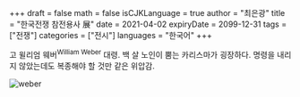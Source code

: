 +++
draft = false
math = false
isCJKLanguage = true
author = "최은광"
title = "한국전쟁 참전용사 展"
date = 2021-04-02
expiryDate = 2099-12-31
tags = ["전쟁"]
categories = ["전시"]
languages = "한국어"
+++

고 윌리엄 웨버<sup>William Weber</sup> 대령. 백 살 노인이 뿜는 카리스마가 굉장하다. 명령을 내리지 않았는데도 복종해야 할 것만 같은 위압감. 

![weber](https://monthly.chosun.com/up_fd/Mdaily/2022-04/bimg_thumb/202023809_4753341961353450_1333931698633296055_n.jpg)